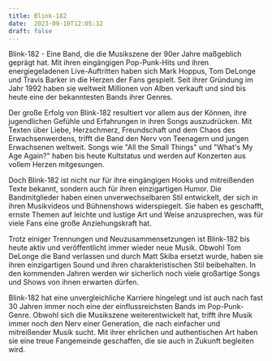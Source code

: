 ```yaml
---
title: Blink-182
date:  2023-09-10T12:05:32
draft: false
---
```


Blink-182 - Eine Band, die die Musikszene der 90er Jahre maßgeblich geprägt hat. Mit ihren eingängigen Pop-Punk-Hits und ihren energiegeladenen Live-Auftritten haben sich Mark Hoppus, Tom DeLonge und Travis Barker in die Herzen der Fans gespielt. Seit ihrer Gründung im Jahr 1992 haben sie weltweit Millionen von Alben verkauft und sind bis heute eine der bekanntesten Bands ihrer Genres.

Der große Erfolg von Blink-182 resultiert vor allem aus der Können, ihre jugendlichen Gefühle und Erfahrungen in ihren Songs auszudrücken. Mit Texten über Liebe, Herzschmerz, Freundschaft und dem Chaos des Erwachsenwerdens, trifft die Band den Nerv von Teenagern und jungen Erwachsenen weltweit. Songs wie "All the Small Things" und "What's My Age Again?" haben bis heute Kultstatus und werden auf Konzerten aus vollem Herzen mitgesungen.

Doch Blink-182 ist nicht nur für ihre eingängigen Hooks und mitreißenden Texte bekannt, sondern auch für ihren einzigartigen Humor. Die Bandmitglieder haben einen unverwechselbaren Stil entwickelt, der sich in ihren Musikvideos und Bühnenshows widerspiegelt. Sie haben es geschafft, ernste Themen auf leichte und lustige Art und Weise anzusprechen, was für viele Fans eine große Anziehungskraft hat.

Trotz einiger Trennungen und Neuzusammensetzungen ist Blink-182 bis heute aktiv und veröffentlicht immer wieder neue Musik. Obwohl Tom DeLonge die Band verlassen und durch Matt Skiba ersetzt wurde, haben sie ihren einzigartigen Sound und ihren charakteristischen Stil beibehalten. In den kommenden Jahren werden wir sicherlich noch viele großartige Songs und Shows von ihnen erwarten dürfen.

Blink-182 hat eine unvergleichliche Karriere hingelegt und ist auch nach fast 30 Jahren immer noch eine der einflussreichsten Bands im Pop-Punk-Genre. Obwohl sich die Musikszene weiterentwickelt hat, trifft ihre Musik immer noch den Nerv einer Generation, die nach einfacher und mitreißender Musik sucht. Mit ihrer ehrlichen und authentischen Art haben sie eine treue Fangemeinde geschaffen, die sie auch in Zukunft begleiten wird.